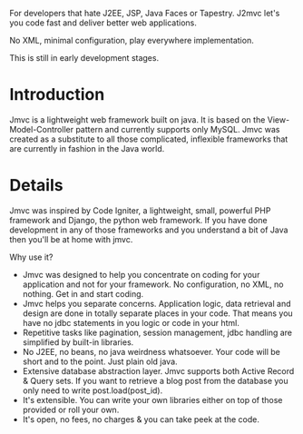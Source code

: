 For developers that hate J2EE, JSP, Java Faces or Tapestry. J2mvc let's you code fast and deliver better web applications.

No XML, minimal configuration, play everywhere implementation.

This is still in early development stages.

# Introduction #

Jmvc is a lightweight web framework built on java. It is based on the View-Model-Controller pattern and currently supports only MySQL. Jmvc was created as a substitute to all those complicated, inflexible frameworks that are currently in fashion in the Java world.


# Details #

Jmvc was inspired by Code Igniter, a lightweight, small, powerful PHP framework and Django, the python web framework. If you have done development in any of those frameworks and you understand a bit of Java then you'll be at home with jmvc.

Why use it?

  * Jmvc was designed to help you concentrate on coding for your application and not for your framework. No configuration, no XML, no nothing. Get in and start coding.
  * Jmvc helps you separate concerns. Application logic, data retrieval and design are done in totally separate places in your code. That means you have no jdbc statements in you logic or code in your html.
  * Repetitive tasks like pagination, session management, jdbc handling are simplified by built-in libraries.
  * No J2EE, no beans, no java weirdness whatsoever. Your code will be short and to the point. Just plain old java.
  * Extensive database abstraction layer. Jmvc supports both Active Record & Query sets. If you want to retrieve a blog post from the database you only need to write post.load(post\_id).
  * It's extensible. You can write your own libraries either on top of those provided or roll your own.
  * It's open, no fees, no charges & you can take peek at the code.